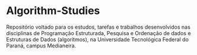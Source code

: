# Algorithm-Studies

Repositório voltado para os estudos, tarefas e trabalhos desenvolvidos nas disciplinas de Programação Estruturada, Pesquisa e Ordenação de dados e Estruturas de Dados (algoritmos), na Universidade Tecnológica Federal do Paraná, campus Medianeira. 
